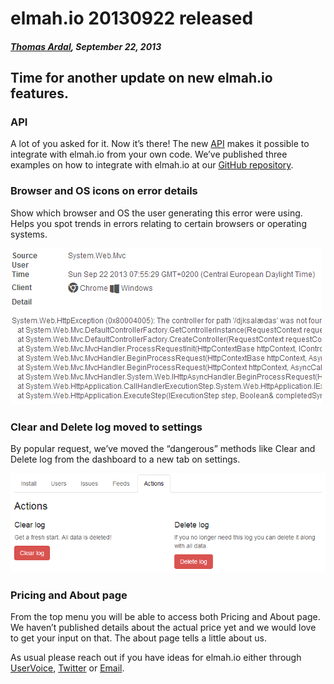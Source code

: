# elmah.io 20130922 released

##### [Thomas Ardal](http://elmah.io/about/), September 22, 2013

## Time for another update on new elmah.io features.

### API 
A lot of you asked for it. Now it’s there! The new [API](http://elmah.io/api/) makes it possible to integrate with elmah.io from your own code. We’ve published three examples on how to integrate with elmah.io at our [GitHub repository](https://github.com/elmahio/Elmah.Io.Examples).

### Browser and OS icons on error details
Show which browser and OS the user generating this error were using. Helps you spot trends in errors relating to certain browsers or operating systems.

![Browser icons](images/browsericons.png)

### Clear and Delete log moved to settings
By popular request, we’ve moved the “dangerous” methods like Clear and Delete log from the dashboard to a new tab on settings.

![Danger](images/danger.png)

### Pricing and About page
From the top menu you will be able to access both Pricing and About page. We haven’t published details about the actual price yet and we would love to get your input on that. The about page tells a little about us.

As usual please reach out if you have ideas for elmah.io either through [UserVoice](http://elmahio.uservoice.com/), [Twitter](https://twitter.com/elmah_io) or [Email](mailto:info@elmah.io).


